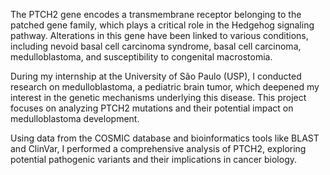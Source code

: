 The PTCH2 gene encodes a transmembrane receptor belonging to the patched gene family, which plays a critical role in the Hedgehog signaling pathway. Alterations in this gene have been linked to various conditions, including nevoid basal cell carcinoma syndrome, basal cell carcinoma, medulloblastoma, and susceptibility to congenital macrostomia.

During my internship at the University of São Paulo (USP), I conducted research on medulloblastoma, a pediatric brain tumor, which deepened my interest in the genetic mechanisms underlying this disease. This project focuses on analyzing PTCH2 mutations and their potential impact on medulloblastoma development.

Using data from the COSMIC database and bioinformatics tools like BLAST and ClinVar, I performed a comprehensive analysis of PTCH2, exploring potential pathogenic variants and their implications in cancer biology.
